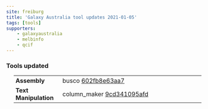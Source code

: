 ```yaml
---
site: freiburg
title: 'Galaxy Australia tool updates 2021-01-05'
tags: [tools]
supporters:
    - galaxyaustralia
    - melbinfo
    - qcif
---
```



<style>
  table {
    width: 100%;
    margin: 10px 20px;
  }
  table th {
    display: none;
  }
  td {
    padding: 3px 5px;
  }
  tr td:nth-child(1) {
    vertical-align: top;
    width: 25%;
  }
</style>

### Tools updated

| Section | Tool |
|---------|-----|
| **Assembly** | busco [602fb8e63aa7](https://toolshed.g2.bx.psu.edu/view/iuc/busco/602fb8e63aa7) |
| **Text Manipulation** | column_maker [9cd341095afd](https://toolshed.g2.bx.psu.edu/view/devteam/column_maker/9cd341095afd) |

